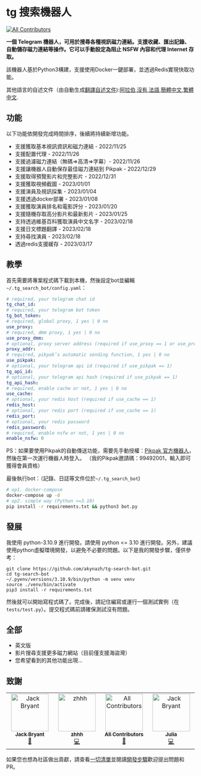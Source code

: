 # tg 搜索機器人

<!-- ALL-CONTRIBUTORS-BADGE:START - Do not remove or modify this section -->

[![All Contributors](https://img.shields.io/badge/all_contributors-4-orange.svg?style=flat-square)](#contributors-)

<!-- ALL-CONTRIBUTORS-BADGE:END -->

**一個 Telegram 機器人，可用於搜尋各種視訊磁力連結。支援收藏、匯出記錄、自動儲存磁力連結等操作。它可以手動設定為阻止 NSFW 內容和代理 Internet 存取。**

該機器人基於Python3構建，支援使用Docker一鍵部署，並透過Redis實現快取功能。

其他語言的自述文件（由自動生成[翻譯自述文件](https://github.com/dephraiim/translate-readme)):[阿拉伯](./README.ar.md),[沒有](./README.hi.md),[法語](./README.fr.md),[簡體中文](./README.zh-CN.md),[繁體中文](./README.zh-TW.md).

## 功能

以下功能依開發完成時間排序，後續將持續新增功能。

-   支援獲取基本視訊資訊和磁力連結 - 2022/11/25
-   支援配置代理 - 2022/11/26
-   支援過濾磁力連結（無碼=>高清=>字幕）- 2022/11/26
-   支援讓機器人自動保存最佳磁力連結到 Pikpak - 2022/12/29
-   支援取得預覽影片和完整影片 - 2022/12/31
-   支援獲取視頻截圖 - 2023/01/01
-   支援演員及視訊採集 - 2023/01/04
-   支援透過docker部署 - 2023/01/08
-   支援獲取演員排名和電影評分 - 2023/01/20
-   支援隨機存取高分影片和最新影片 - 2023/01/25
-   支持透過維基百科獲取演員中文名字 - 2023/02/18
-   支援日文標題翻譯 - 2023/02/18
-   支持尋找演員 - 2023/02/18
-   透過redis支援緩存 - 2023/03/17

## 教學

首先需要將專案程式碼下載到本機，然後設定bot並編輯`~/.tg_search_bot/config.yaml`：

```yaml
# required, your telegram chat id
tg_chat_id:
# required, your telegram bot token
tg_bot_token:
# required, global proxy, 1 yes | 0 no
use_proxy:
# required, dmm proxy, 1 yes | 0 no
use_proxy_dmm:
# optional, proxy server address (required if use_proxy == 1 or use_proxy_dmm == 1)
proxy_addr:
# required, pikpak’s automatic sending function, 1 yes | 0 no
use_pikpak:
# optional, your telegram api id (required if use_pikpak == 1)
tg_api_id:
# optional, your telegram api hash (required if use_pikpak == 1)
tg_api_hash:
# required, enable cache or not, 1 yes | 0 no
use_cache:
# optional, your redis host (required if use_cache == 1)
redis_host:
# optional, your redis port (required if use_cache == 1)
redis_port:
# optional, your redis password
redis_password:
# required, enable nsfw or not, 1 yes | 0 no
enable_nsfw: 0
```

PS：如果要使用Pikpak的自動傳送功能，需要先手動授權：[Pikpak 官方機器人](https://t.me/PikPak6_Bot)，然後在第一次運行機器人時登入。 （我的Pikpak邀請碼：99492001，輸入即可獲得會員資格）

最後執行bot：（記錄、日誌等文件位於`~/.tg_search_bot`)

```sh
# op1. docker-compose
docker-compose up -d
# op2. simple way (Python >=3.10)
pip install -r requirements.txt && python3 bot.py
```

## 發展

我使用 python-3.10.9 進行開發。請使用 python &lt;= 3.10 進行開發。另外，建議使用python虛擬環境開發，以避免不必要的問題。以下是我的開發步驟，僅供參考：

```shell
git clone https://github.com/akynazh/tg-search-bot.git
cd tg-search-bot
~/.pyenv/versions/3.10.9/bin/python -m venv venv
source ./venv/bin/activate
pip3 install -r requirements.txt
```

然後就可以開始寫程式碼了。完成後，請記住編寫或運行一個測試實例（在`tests/test.py`）。提交程式碼前請確保測試沒有問題。

## 全部

-   英文版
-   影片搜尋支援更多磁力網站（目前僅支援海盜灣）
-   您希望看到的其他功能出現...

## 致謝

<!-- ALL-CONTRIBUTORS-LIST:START - Do not remove or modify this section -->

<!-- prettier-ignore-start -->

<!-- markdownlint-disable -->

<table>
  <tbody>
    <tr>
      <td align="center" valign="top" width="14.28%"><a href="https://akynazh.site"><img src="https://avatars.githubusercontent.com/u/78672905?v=4?s=100" width="100px;" alt="Jack Bryant"/><br /><sub><b>Jack Bryant</b></sub></a><br /><a href="#maintenance-akynazh" title="Maintenance">🚧</a></td>
      <td align="center" valign="top" width="14.28%"><a href="https://github.com/z-hhh"><img src="https://avatars.githubusercontent.com/u/8455958?v=4?s=100" width="100px;" alt="zhhh"/><br /><sub><b>zhhh</b></sub></a><br /><a href="https://github.com/akynazh/tg-search-bot/commits?author=z-hhh" title="Code">💻</a></td>
      <td align="center" valign="top" width="14.28%"><a href="https://allcontributors.org"><img src="https://avatars.githubusercontent.com/u/46410174?v=4?s=100" width="100px;" alt="All Contributors"/><br /><sub><b>All Contributors</b></sub></a><br /><a href="https://github.com/akynazh/tg-search-bot/commits?author=all-contributors" title="Documentation">📖</a></td>
      <td align="center" valign="top" width="14.28%"><a href="https://github.com/JackBryant286"><img src="https://avatars.githubusercontent.com/u/113345781?v=4?s=100" width="100px;" alt="Jack Bryant"/><br /><sub><b>Julia</b></sub></a><br /><a href="https://github.com/akynazh/tg-search-bot/commits?author=JackBryant286" title="Code">💻</a></td>
    </tr>
  </tbody>
</table>

<!-- markdownlint-restore -->

<!-- prettier-ignore-end -->

<!-- ALL-CONTRIBUTORS-LIST:END -->

如果您也想為社區做出貢獻，請查看[一切清單](https://github.com/akynazh/tg-search-bot#TODO)並閱讀[開發步驟](https://github.com/akynazh/tg-search-bot#Development)歡迎提出問題和 PR。
